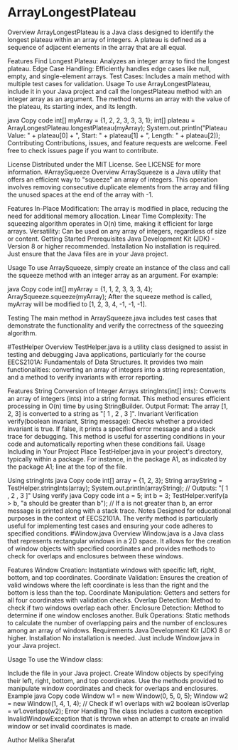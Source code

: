 # ArrayLongestPlateau
Overview
ArrayLongestPlateau is a Java class designed to identify the longest plateau within an array of integers. A plateau is defined as a sequence of adjacent elements in the array that are all equal.

Features
Find Longest Plateau: Analyzes an integer array to find the longest plateau.
Edge Case Handling: Efficiently handles edge cases like null, empty, and single-element arrays.
Test Cases: Includes a main method with multiple test cases for validation.
Usage
To use ArrayLongestPlateau, include it in your Java project and call the longestPlateau method with an integer array as an argument. The method returns an array with the value of the plateau, its starting index, and its length.

java
Copy code
int[] myArray = {1, 2, 2, 3, 3, 3, 1};
int[] plateau = ArrayLongestPlateau.longestPlateau(myArray);
System.out.println("Plateau Value: " + plateau[0] + ", Start: " + plateau[1] + ", Length: " + plateau[2]);
Contributing
Contributions, issues, and feature requests are welcome. Feel free to check issues page if you want to contribute.

License
Distributed under the MIT License. See LICENSE for more information.
#ArraySqueeze
Overview
ArraySqueeze is a Java utility that offers an efficient way to "squeeze" an array of integers. This operation involves removing consecutive duplicate elements from the array and filling the unused spaces at the end of the array with -1.

Features
In-Place Modification: The array is modified in place, reducing the need for additional memory allocation.
Linear Time Complexity: The squeezing algorithm operates in O(n) time, making it efficient for large arrays.
Versatility: Can be used on any array of integers, regardless of size or content.
Getting Started
Prerequisites
Java Development Kit (JDK) - Version 8 or higher recommended.
Installation
No installation is required. Just ensure that the Java files are in your Java project.

Usage
To use ArraySqueeze, simply create an instance of the class and call the squeeze method with an integer array as an argument. For example:

java
Copy code
int[] myArray = {1, 1, 2, 3, 3, 3, 4};
ArraySqueeze.squeeze(myArray);
After the squeeze method is called, myArray will be modified to [1, 2, 3, 4, -1, -1, -1].

Testing
The main method in ArraySqueeze.java includes test cases that demonstrate the functionality and verify the correctness of the squeezing algorithm.



#TestHelper
Overview
TestHelper.java is a utility class designed to assist in testing and debugging Java applications, particularly for the course EECS2101A: Fundamentals of Data Structures. It provides two main functionalities: converting an array of integers into a string representation, and a method to verify invariants with error reporting.

Features
String Conversion of Integer Arrays
stringInts(int[] ints): Converts an array of integers (ints) into a string format. This method ensures efficient processing in O(n) time by using StringBuilder.
Output Format: The array [1, 2, 3] is converted to a string as "[ 1 , 2 , 3 ]".
Invariant Verification
verify(boolean invariant, String message): Checks whether a provided invariant is true. If false, it prints a specified error message and a stack trace for debugging.
This method is useful for asserting conditions in your code and automatically reporting when these conditions fail.
Usage
Including in Your Project
Place TestHelper.java in your project's directory, typically within a package. For instance, in the package A1, as indicated by the package A1; line at the top of the file.

Using stringInts
java
Copy code
int[] array = {1, 2, 3};
String arrayString = TestHelper.stringInts(array);
System.out.println(arrayString); // Outputs: "[ 1 , 2 , 3 ]"
Using verify
java
Copy code
int a = 5;
int b = 3;
TestHelper.verify(a > b, "a should be greater than b");
// If a is not greater than b, an error message is printed along with a stack trace.
Notes
Designed for educational purposes in the context of EECS2101A.
The verify method is particularly useful for implementing test cases and ensuring your code adheres to specified conditions.
#Window.java
Overview
Window.java is a Java class that represents rectangular windows in a 2D space. It allows for the creation of window objects with specified coordinates and provides methods to check for overlaps and enclosures between these windows.

Features
Window Creation: Instantiate windows with specific left, right, bottom, and top coordinates.
Coordinate Validation: Ensures the creation of valid windows where the left coordinate is less than the right and the bottom is less than the top.
Coordinate Manipulation: Getters and setters for all four coordinates with validation checks.
Overlap Detection: Method to check if two windows overlap each other.
Enclosure Detection: Method to determine if one window encloses another.
Bulk Operations: Static methods to calculate the number of overlapping pairs and the number of enclosures among an array of windows.
Requirements
Java Development Kit (JDK) 8 or higher.
Installation
No installation is needed. Just include Window.java in your Java project.

Usage
To use the Window class:

Include the file in your Java project.
Create Window objects by specifying their left, right, bottom, and top coordinates.
Use the methods provided to manipulate window coordinates and check for overlaps and enclosures.
Example
java
Copy code
Window w1 = new Window(0, 5, 0, 5);
Window w2 = new Window(1, 4, 1, 4);
// Check if w1 overlaps with w2
boolean isOverlap = w1.overlaps(w2);
Error Handling
The class includes a custom exception InvalidWindowException that is thrown when an attempt to create an invalid window or set invalid coordinates is made.

Author
Melika Sherafat
